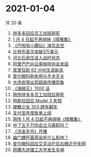 # 2021-01-04

共 20 条

<!-- BEGIN ZHIHUSEARCH -->
<!-- 最后更新时间 Mon Jan 04 2021 18:21:47 GMT+0800 (CST) -->
1. [拼多多回应员工加班猝死](https://www.zhihu.com/search?q=拼多多猝死)
1. [1 月 4 日起不再排映《晴雅集》](https://www.zhihu.com/search?q=晴雅集)
1. [《巴啦啦小魔仙》演员去世](https://www.zhihu.com/search?q=巴啦啦小魔仙)
1. [比特币首次突破3万美元](https://www.zhihu.com/search?q=比特币)
1. [河北石家庄进入战时状态](https://www.zhihu.com/search?q=河北疫情)
1. [阿里巴巴向云南咖啡协会发函](https://www.zhihu.com/search?q=阿里巴巴)
1. [库里狂砍 62 分创生涯新高](https://www.zhihu.com/search?q=库里)
1. [爱尔眼科称失明与手术无关](https://www.zhihu.com/search?q=爱尔眼科)
1. [大连疫情出现超级传播现象](https://www.zhihu.com/search?q=大连疫情)
1. [《海贼王》1000 话](https://www.zhihu.com/search?q=海贼王)
1. [网传拼多多员工加班后猝死](https://www.zhihu.com/search?q=拼多多员工猝死)
1. [特斯拉回应 Model 3 失控](https://www.zhihu.com/search?q=特斯拉)
1. [硬糖少女 303 跨年翻车](https://www.zhihu.com/search?q=硬糖少女)
1. [支付宝年度账单上线](https://www.zhihu.com/search?q=支付宝年度账单)
1. [网传 1 月 4 日起不再排映《晴雅集》](https://www.zhihu.com/search?q=晴雅集)
1. [中了五千万你会立马离职吗？](https://www.zhihu.com/search?q=五千万)
1. [《流金岁月》开播](https://www.zhihu.com/search?q=流金岁月)
1. [幽门螺杆菌感染有什么影响？](https://www.zhihu.com/search?q=幽门螺杆菌)
1. [爱尔眼科回应艾芬治疗后右眼近乎失明](https://www.zhihu.com/search?q=爱尔眼科)
1. [网爆大连理工大学发生车祸](https://www.zhihu.com/search?q=大连理工大学)
<!-- END ZHIHUSEARCH -->
